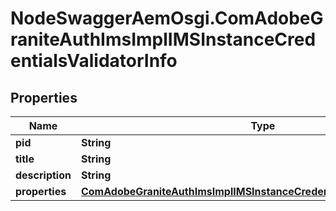 # NodeSwaggerAemOsgi.ComAdobeGraniteAuthImsImplIMSInstanceCredentialsValidatorInfo

## Properties
Name | Type | Description | Notes
------------ | ------------- | ------------- | -------------
**pid** | **String** |  | [optional] 
**title** | **String** |  | [optional] 
**description** | **String** |  | [optional] 
**properties** | [**ComAdobeGraniteAuthImsImplIMSInstanceCredentialsValidatorProperties**](ComAdobeGraniteAuthImsImplIMSInstanceCredentialsValidatorProperties.md) |  | [optional] 


